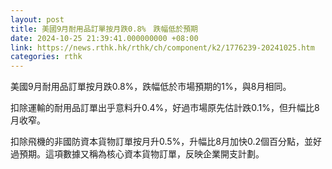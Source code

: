 ```yaml
---
layout: post
title: 美國9月耐用品訂單按月跌0.8%　跌幅低於預期
date: 2024-10-25 21:39:41.000000000 +08:00
link: https://news.rthk.hk/rthk/ch/component/k2/1776239-20241025.htm
categories: rthk
---
```


美國9月耐用品訂單按月跌0.8%，跌幅低於市場預期的1%，與8月相同。

扣除運輸的耐用品訂單出乎意料升0.4%，好過市場原先估計跌0.1%，但升幅比8月收窄。

扣除飛機的非國防資本貨物訂單按月升0.5%，升幅比8月加快0.2個百分點，並好過預期。這項數據又稱為核心資本貨物訂單，反映企業開支計劃。
